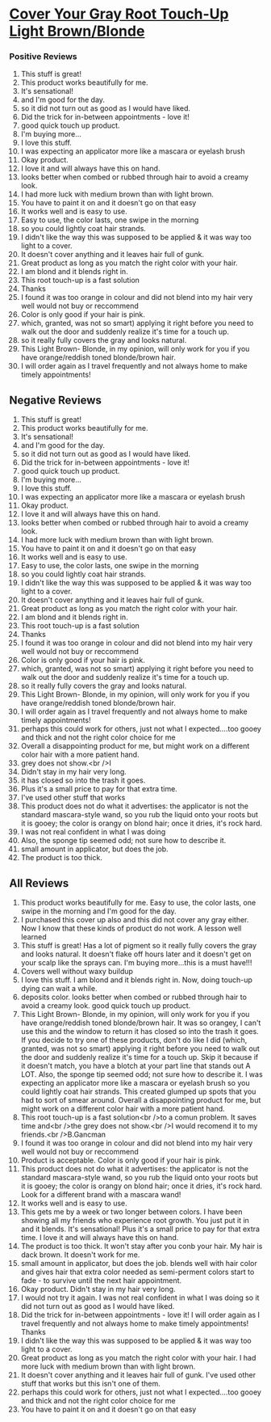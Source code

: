 # [Cover Your Gray Root Touch-Up Light Brown/Blonde](https://products.checkmycream.com/products/Cover-Your-Gray-Root-Touch-Up-Light-BrownBlonde.html)

### Positive Reviews

<ol>
      <li>This stuff is great!</li>
      <li>This product works beautifully for me.</li>
      <li>It&#x27;s sensational!  </li>
      <li>and I&#x27;m good for the day.</li>
      <li>so it did not turn out as good as I would have liked.</li>
      <li>Did the trick for in-between appointments - love it!  </li>
      <li>good quick touch up product.</li>
      <li>I&#x27;m buying more...</li>
      <li>I love this stuff.</li>
      <li>I was expecting an applicator more like a mascara or eyelash brush</li>
      <li>Okay product.  </li>
      <li>I love it and will always have this on hand.</li>
      <li>looks better when combed or rubbed through hair to avoid a creamy look.</li>
      <li>I had more luck with medium brown than with light brown.</li>
      <li>You have to paint it on and it doesn&#x27;t go on that easy</li>
      <li>It works well and is easy to use.</li>
      <li>Easy to use, the color lasts, one swipe in the morning</li>
      <li>so you could lightly coat hair strands.  </li>
      <li>I didn&#x27;t like the way this was supposed to be applied &amp; it was way too light to a cover.</li>
      <li>It doesn&#x27;t cover anything and it leaves hair full of gunk.  </li>
      <li>Great product as long as you match the right color with your hair.  </li>
      <li>I am blond and it blends right in.</li>
      <li>This root touch-up is a fast solution</li>
      <li>Thanks</li>
      <li>I found it was too orange in colour and did not blend into my hair very well would not buy or reccommend</li>
      <li>Color is only good if your hair is pink.</li>
      <li>which, granted, was not so smart) applying it right before you need to walk out the door and suddenly realize it&#x27;s time for a touch up.  </li>
      <li>so it really fully covers the gray and looks natural.</li>
      <li>This Light Brown- Blonde, in my opinion, will only work for you if you have orange/reddish toned blonde/brown hair.  </li>
      <li>I will order again as I travel frequently and not always home to make timely appointments!  </li>
</ol>


<h2>Negative Reviews</h2>
<ol>
<li> This stuff is great!</li>
<li> This product works beautifully for me.</li>
<li> It&#x27;s sensational!  </li>
<li> and I&#x27;m good for the day.</li>
<li> so it did not turn out as good as I would have liked.</li>
<li> Did the trick for in-between appointments - love it!  </li>
<li> good quick touch up product.</li>
<li> I&#x27;m buying more...</li>
<li> I love this stuff.</li>
<li> I was expecting an applicator more like a mascara or eyelash brush</li>
<li> Okay product.  </li>
<li> I love it and will always have this on hand.</li>
<li> looks better when combed or rubbed through hair to avoid a creamy look.</li>
<li> I had more luck with medium brown than with light brown.</li>
<li> You have to paint it on and it doesn&#x27;t go on that easy</li>
<li> It works well and is easy to use.</li>
<li> Easy to use, the color lasts, one swipe in the morning</li>
<li> so you could lightly coat hair strands.  </li>
<li> I didn&#x27;t like the way this was supposed to be applied &amp; it was way too light to a cover.</li>
<li> It doesn&#x27;t cover anything and it leaves hair full of gunk.  </li>
<li> Great product as long as you match the right color with your hair.  </li>
<li> I am blond and it blends right in.</li>
<li> This root touch-up is a fast solution</li>
<li> Thanks</li>
<li> I found it was too orange in colour and did not blend into my hair very well would not buy or reccommend</li>
<li> Color is only good if your hair is pink.</li>
<li> which, granted, was not so smart) applying it right before you need to walk out the door and suddenly realize it&#x27;s time for a touch up.  </li>
<li> so it really fully covers the gray and looks natural.</li>
<li> This Light Brown- Blonde, in my opinion, will only work for you if you have orange/reddish toned blonde/brown hair.  </li>
<li> I will order again as I travel frequently and not always home to make timely appointments!  </li>
<li> perhaps this could work for others, just not what I expected....too gooey and thick and not the right color choice for me</li>
<li> Overall a disappointing product for me, but might work on a different color hair with a more patient hand.</li>
<li> grey does not show.&lt;br /&gt;I</li>
<li> Didn&#x27;t stay in my hair very long.</li>
<li> it has closed so into the trash it goes.  </li>
<li> Plus it&#x27;s a small price to pay for that extra time.  </li>
<li> I&#x27;ve used other stuff that works</li>
<li> This product does not do what it advertises:  the applicator is not the standard mascara-style wand, so you rub the liquid onto your roots but it is gooey; the color is orangy on blond hair; once it dries, it&#x27;s rock hard.  </li>
<li> I was not real confident in what I was doing</li>
<li> Also, the sponge tip seemed odd; not sure how to describe it.  </li>
<li> small amount in applicator, but does the job.  </li>
<li> The product is too thick.</li>
</ol>

<h2>All Reviews</h2>

<ol>
    <li> This product works beautifully for me. Easy to use, the color lasts, one swipe in the morning and I&#x27;m good for the day.</li>
    <li> I purchased this cover up also and this did not cover any gray either. Now I know that these kinds of product do not work. A lesson well learned</li>
    <li> This stuff is great! Has a lot of pigment so it really fully covers the gray and looks natural. It doesn&#x27;t flake off hours later and it doesn&#x27;t get on your scalp like the sprays can.  I&#x27;m buying more...this is a must have!!!</li>
    <li> Covers well without waxy buildup</li>
    <li> I love this stuff. I am blond and it blends right in. Now, doing touch-up dying can wait a while.</li>
    <li> deposits color.  looks better when combed or rubbed through hair to avoid a creamy look. good quick touch up product.</li>
    <li> This Light Brown- Blonde, in my opinion, will only work for you if you have orange/reddish toned blonde/brown hair.  It was so orangey, I can&#x27;t use this and the window to return it has closed so into the trash it goes.  If you decide to try one of these products, don&#x27;t do like I did (which, granted, was not so smart) applying it right before you need to walk out the door and suddenly realize it&#x27;s time for a touch up.  Skip it because if it doesn&#x27;t match, you have a blotch at your part line that stands out A LOT.  Also, the sponge tip seemed odd; not sure how to describe it.  I was expecting an applicator more like a mascara or eyelash brush so you could lightly coat hair strands.  This created glumped up spots that you had to sort of smear around. Overall a disappointing product for me, but might work on a different color hair with a more patient hand.</li>
    <li> This root touch-up is a fast solution&lt;br /&gt;to a comun problem. It saves time and&lt;br /&gt;the grey does not show.&lt;br /&gt;I would recomend it to my friends.&lt;br /&gt;B.Gancman</li>
    <li> I found it was too orange in colour and did not blend into my hair very well would not buy or reccommend</li>
    <li> Product is acceptable. Color is only good if your hair is pink.</li>
    <li> This product does not do what it advertises:  the applicator is not the standard mascara-style wand, so you rub the liquid onto your roots but it is gooey; the color is orangy on blond hair; once it dries, it&#x27;s rock hard.  Look for a different brand with a mascara wand!</li>
    <li> It works well and is easy to use.</li>
    <li> This gets me by a week or two longer between colors.  I have been showing all my friends who experience root growth.  You just put it in and it blends.  It&#x27;s sensational!  Plus it&#x27;s a small price to pay for that extra time.  I love it and will always have this on hand.</li>
    <li> The product is too thick. It won&#x27;t stay after you conb your hair. My hair is dack brown. It doesn&#x27;t work for me.</li>
    <li> small amount in applicator, but does the job.  blends well with hair color and gives hair that extra color needed as semi-perment colors start to fade - to survive until the next hair appointment.</li>
    <li> Okay product.  Didn&#x27;t stay in my hair very long.</li>
    <li> I would not try it again.  I was not real confident in what I was doing so it did not turn out as good as I would have liked.</li>
    <li> Did the trick for in-between appointments - love it!  I will order again as I travel frequently and not always home to make timely appointments!  Thanks</li>
    <li> I didn&#x27;t like the way this was supposed to be applied &amp; it was way too light to a cover.</li>
    <li> Great product as long as you match the right color with your hair.  I had more luck with medium brown than with light brown.</li>
    <li> It doesn&#x27;t cover anything and it leaves hair full of gunk.  I&#x27;ve used other stuff that works but this isn&#x27;t one of them.</li>
    <li> perhaps this could work for others, just not what I expected....too gooey and thick and not the right color choice for me</li>
    <li> You have to paint it on and it doesn&#x27;t go on that easy</li>
</ol>




